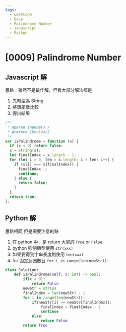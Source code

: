 ```yaml
---
tags:
  - LeetCode
  - Easy
  - Palindrome Number
  - javascript
  - Python
---
```


# [0009] Palindrome Number

## Javascript 解

思路：雖然不是最佳解，但看大部分解法都是

1. 先轉型為 String
2. 將頭尾做比較
3. 得出結果

```javascript
/**
 * @param {number} x
 * @return {boolean}
 */
var isPalindrome = function (x) {
  if (x < 0) return false;
  x = String(x);
  let finalIndex = x.length - 1;
  for (let i = 0, len = x.length; i < len; i++) {
    if (x[i] === x[finalIndex]) {
      finalIndex--;
      continue;
    } else {
      return false;
    }
  }
  return true;
};
```

## Python 解

思路相同
但是需要注意的點

1. 在 python 中，是 return 大寫的 `True` or `False`
2. python 強制轉型使用 `str(xxx)`
3. 如果要得到字串長度則使用 `len(xxx)`
4. for 固定迴圈數目 `for i in range(len(newStr)):`

```python
class Solution:
    def isPalindrome(self, x: int) -> bool:
        if(x < 0):
            return False
        newStr = str(x)
        finalIndex = len(newStr) - 1
        for i in range(len(newStr)):
            if(newStr[i] == newStr[finalIndex]):
                finalIndex = finalIndex - 1
                continue
            else:
                return False
        return True
```
